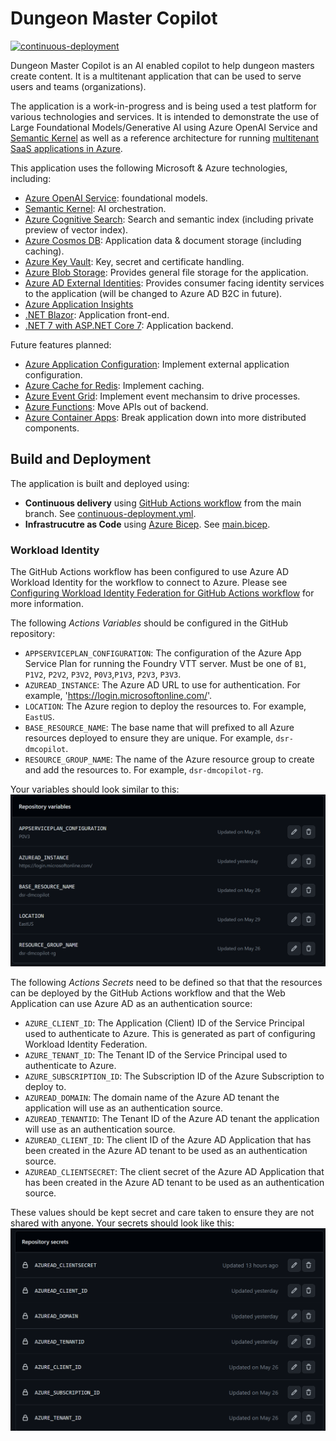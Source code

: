 # Dungeon Master Copilot

[![continuous-deployment](https://github.com/PlagueHO/dungeon-master-copilot/actions/workflows/continuous-deployment.yml/badge.svg)](https://github.com/PlagueHO/dungeon-master-copilot/actions/workflows/continuous-deployment.yml)

Dungeon Master Copilot is an AI enabled copilot to help dungeon masters create content. It is a multitenant application that can be used to serve users and teams (organizations).

The application is a work-in-progress and is being used a test platform for various technologies and services. It is intended to demonstrate the use of Large Foundational Models/Generative AI using Azure OpenAI Service and [Semantic Kernel](https://aka.ms/sk/learn) as well as a reference architecture for running [multitenant SaaS applications in Azure](https://aka.ms/multitenantarchitecture).

This application uses the following Microsoft & Azure technologies, including:

- [Azure OpenAI Service](https://learn.microsoft.com/azure/cognitive-services/openai/): foundational models.
- [Semantic Kernel](https://aka.ms/sk/learn): AI orchestration.
- [Azure Cognitive Search](https://learn.microsoft.com/en-us/azure/search/search-what-is-azure-search): Search and semantic index (including private preview of vector index).
- [Azure Cosmos DB](https://learn.microsoft.com/en-us/azure/cosmos-db/introduction): Application data & document storage (including caching).
- [Azure Key Vault](https://learn.microsoft.com/en-us/azure/key-vault/general/overview): Key, secret and certificate handling.
- [Azure Blob Storage](https://learn.microsoft.com/en-us/azure/storage/blobs/storage-blobs-overview): Provides general file storage for the application.
- [Azure AD External Identities](https://learn.microsoft.com/en-us/azure/active-directory/external-identities/external-identities-overview): Provides consumer facing identity services to the application (will be changed to Azure AD B2C in future).
- [Azure Application Insights](https://)
- [.NET Blazor](https://dotnet.microsoft.com/en-us/apps/aspnet/web-apps/blazor): Application front-end.
- [.NET 7 with ASP.NET Core 7](https://learn.microsoft.com/en-us/aspnet/core/release-notes/aspnetcore-7.0?view=aspnetcore-7.0): Application backend.

Future features planned:

- [Azure Application Configuration](https://learn.microsoft.com/en-us/azure/azure-app-configuration/overview): Implement external application configuration.
- [Azure Cache for Redis](https://learn.microsoft.com/en-us/azure/azure-cache-for-redis/cache-overview): Implement caching.
- [Azure Event Grid](https://learn.microsoft.com/en-us/azure/event-grid/overview): Implement event mechansim to drive processes.
- [Azure Functions](https://learn.microsoft.com/en-us/azure/azure-functions/functions-overview): Move APIs out of backend.
- [Azure Container Apps](https://learn.microsoft.com/en-us/azure/container-apps/overview): Break application down into more distributed components.

## Build and Deployment

The application is built and deployed using:

- **Continuous delivery** using [GitHub Actions workflow]() from the main branch. See [continuous-deployment.yml](https://github.com/PlagueHO/dungeon-master-copilot/blob/main/.github/workflows/continuous-deployment.yml).
- **Infrastrucutre as Code** using [Azure Bicep](). See [main.bicep](https://github.com/PlagueHO/dungeon-master-copilot/blob/main/infrastructure/bicep/main.bicep).

### Workload Identity

The GitHub Actions workflow has been configured to use Azure AD Workload Identity for the workflow to connect to Azure. Please see [Configuring Workload Identity Federation for GitHub Actions workflow](#configuring-workload-identity-federation-for-github-actions-workflow) for more information.

The following _Actions Variables_ should be configured in the GitHub repository:

- `APPSERVICEPLAN_CONFIGURATION`: The configuration of the Azure App Service Plan for running the Foundry VTT server. Must be one of `B1`, `P1V2`, `P2V2`, `P3V2`, `P0V3`,`P1V3`, `P2V3`, `P3V3`.
- `AZUREAD_INSTANCE`: The Azure AD URL to use for authentication. For example, 'https://login.microsoftonline.com/'.
- `LOCATION`: The Azure region to deploy the resources to. For example, `EastUS`.
- `BASE_RESOURCE_NAME`: The base name that will prefixed to all Azure resources deployed to ensure they are unique. For example, `dsr-dmcopilot`.
- `RESOURCE_GROUP_NAME`: The name of the Azure resource group to create and add the resources to. For example, `dsr-dmcopilot-rg`.

Your variables should look similar to this:
![Example of GitHub Variables](/images/github-variables-example.png)

The following _Actions Secrets_ need to be defined so that that the resources can be deployed by the GitHub Actions workflow and that the Web Application can use Azure AD as an authentication source:

- `AZURE_CLIENT_ID`: The Application (Client) ID of the Service Principal used to authenticate to Azure. This is generated as part of configuring Workload Identity Federation.
- `AZURE_TENANT_ID`: The Tenant ID of the Service Principal used to authenticate to Azure.
- `AZURE_SUBSCRIPTION_ID`: The Subscription ID of the Azure Subscription to deploy to.
- `AZUREAD_DOMAIN`: The domain name of the Azure AD tenant the application will use as an authentication source.
- `AZUREAD_TENANTID`: The Tenant ID of the Azure AD tenant the application will use as an authentication source.
- `AZUREAD_CLIENT_ID`: The client ID of the Azure AD Application that has been created in the Azure AD tenant to be used as an authentication source.
- `AZUREAD_CLIENTSECRET`: The client secret of the Azure AD Application that has been created in the Azure AD tenant to be used as an authentication source.

These values should be kept secret and care taken to ensure they are not shared with anyone.
Your secrets should look like this:
![Example of GitHub Secrets](/images/github-secrets-example.png)
